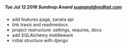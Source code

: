 ##### Tue Jul 12 2016 Sundeep Anand <suanand@redhat.com>
* add features page, zanata api
* link travis and readmedocs
* project restructure: settings, requires, docs
* add SQLAlchemy middleware
* initial structure with django
